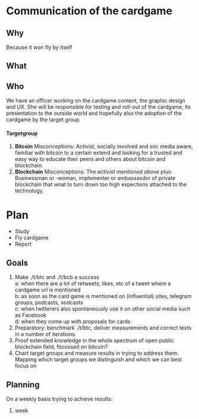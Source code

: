 # Communication of the cardgame

## Why
Because it won fly by itself

## What


## Who
We have an officer working on the cardgame content, the graphic design and UX. She will be responsible for testing and roll-out of the cardgame, its presentation to the outside world and hopefully also the adoption of the cardgame by the target group

#### Targetgroup

1. **Bitcoin** Misconceptions: Activist, socially involved and soc media aware, familiar with bitcoin to a certain extend and looking for a trusted and easy way to educate their peers and others about bitcoin and blockchain.
2. **Blockchain** Misconceptions: The *activist mentioned above* plus: Businessman or -woman, implementer or ambassasdor of private blockchain that wnat to turn down too high expections attached to the technology.

# Plan
- Study
- Fly cardgame
- Report

## Goals 
1. Make ./t/btc and ./t/bcb a success<br/>
    a: when there are a lot of retweets, likes, etc of a tweet where a cardgame url is mentioned<br/>
    b: as soon as the card game is mentioned on (influential) sites, telegram groups, podcasts, vodcasts<br/>
    c: when twitterers also spontaneously use it on other social media such as Facebook<br/>
    d: when they come up with proposals for cards
2. Preparatory: benchmark ./t/btc, deliver measurements and correct texts in a number of iterations
3. Proof extended knowledge in the whole spectrum of open public blockchain field, focussed on bitcoin?
4. Chart target groups and measure results in trying to address them. Mapping which target groups we distinguish and which we can best focus on

## Planning
On a weekly basis trying to achieve results:
1. week 


